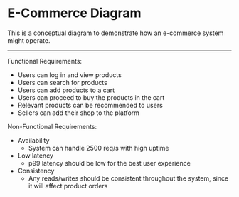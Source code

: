  
# E-Commerce Diagram
This is a conceptual diagram to demonstrate how an e-commerce system might operate.

---

Functional Requirements:
- Users can log in and view products
- Users can search for products
- Users can add products to a cart
- Users can proceed to buy the products in the cart
- Relevant products can be recommended to users
- Sellers can add their shop to the platform

Non-Functional Requirements:
- Availability
  - System can handle 2500 req/s with high uptime
- Low latency
  - p99 latency should be low for the best user experience
- Consistency
  - Any reads/writes should be consistent throughout the system, since it will affect product orders